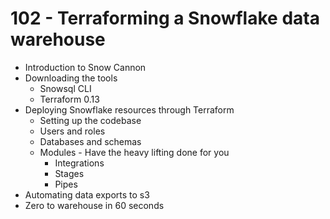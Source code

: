 # 102 - Terraforming a Snowflake data warehouse

- Introduction to Snow Cannon
- Downloading the tools
    - Snowsql CLI
    - Terraform 0.13
- Deploying Snowflake resources through Terraform
    - Setting up the codebase
    - Users and roles
    - Databases and schemas
    - Modules - Have the heavy lifting done for you
        - Integrations
        - Stages
        - Pipes
- Automating data exports to s3
- Zero to warehouse in 60 seconds
